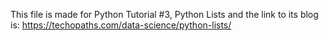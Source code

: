 This file is made for Python Tutorial #3, Python Lists and the link to its blog is: https://techopaths.com/data-science/python-lists/